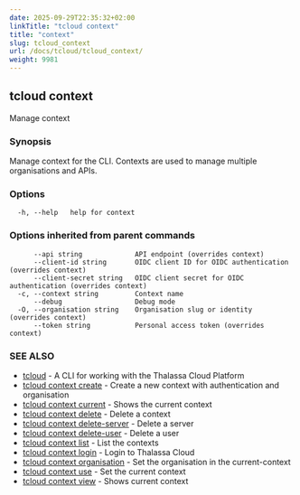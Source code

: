```yaml
---
date: 2025-09-29T22:35:32+02:00
linkTitle: "tcloud context"
title: "context"
slug: tcloud_context
url: /docs/tcloud/tcloud_context/
weight: 9981
---
```

## tcloud context

Manage context

### Synopsis

Manage context for the CLI. Contexts are used to manage multiple organisations and APIs.

### Options

```
  -h, --help   help for context
```

### Options inherited from parent commands

```
      --api string             API endpoint (overrides context)
      --client-id string       OIDC client ID for OIDC authentication (overrides context)
      --client-secret string   OIDC client secret for OIDC authentication (overrides context)
  -c, --context string         Context name
      --debug                  Debug mode
  -O, --organisation string    Organisation slug or identity (overrides context)
      --token string           Personal access token (overrides context)
```

### SEE ALSO

* [tcloud](/docs/tcloud/tcloud/)	 - A CLI for working with the Thalassa Cloud Platform
* [tcloud context create](/docs/tcloud/tcloud_context_create/)	 - Create a new context with authentication and organisation
* [tcloud context current](/docs/tcloud/tcloud_context_current/)	 - Shows the current context
* [tcloud context delete](/docs/tcloud/tcloud_context_delete/)	 - Delete a context
* [tcloud context delete-server](/docs/tcloud/tcloud_context_delete-server/)	 - Delete a server
* [tcloud context delete-user](/docs/tcloud/tcloud_context_delete-user/)	 - Delete a user
* [tcloud context list](/docs/tcloud/tcloud_context_list/)	 - List the contexts
* [tcloud context login](/docs/tcloud/tcloud_context_login/)	 - Login to Thalassa Cloud
* [tcloud context organisation](/docs/tcloud/tcloud_context_organisation/)	 - Set the organisation in the current-context
* [tcloud context use](/docs/tcloud/tcloud_context_use/)	 - Set the current context
* [tcloud context view](/docs/tcloud/tcloud_context_view/)	 - Shows current context


